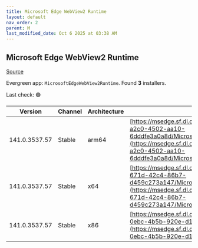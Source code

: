 ```yaml
---
title: Microsoft Edge WebView2 Runtime
layout: default
nav_order: 2
parent: M
last_modified_date: Oct 6 2025 at 03:38 AM
---
```


## Microsoft Edge WebView2 Runtime

[Source](https://developer.microsoft.com/en-us/microsoft-edge/webview2/)

Evergreen app: `MicrosoftEdgeWebView2Runtime`. Found **3** installers.

Last check: 🟢

| Version       | Channel | Architecture | URI                                                                                                                                                                                                                                                                                                                            |
| ------------- | ------- | ------------ | ------------------------------------------------------------------------------------------------------------------------------------------------------------------------------------------------------------------------------------------------------------------------------------------------------------------------------ |
| 141.0.3537.57 | Stable  | arm64        | [https://msedge.sf.dl.delivery.mp.microsoft.com/filestreamingservice/files/2ac51384-a2c0-4502-aa10-6dddfe3a0a8d/MicrosoftEdgeWebView2RuntimeInstallerARM64.exe](https://msedge.sf.dl.delivery.mp.microsoft.com/filestreamingservice/files/2ac51384-a2c0-4502-aa10-6dddfe3a0a8d/MicrosoftEdgeWebView2RuntimeInstallerARM64.exe) |
| 141.0.3537.57 | Stable  | x64          | [https://msedge.sf.dl.delivery.mp.microsoft.com/filestreamingservice/files/73ccd8fe-671d-42c4-86b7-d459c273a147/MicrosoftEdgeWebView2RuntimeInstallerX64.exe](https://msedge.sf.dl.delivery.mp.microsoft.com/filestreamingservice/files/73ccd8fe-671d-42c4-86b7-d459c273a147/MicrosoftEdgeWebView2RuntimeInstallerX64.exe)     |
| 141.0.3537.57 | Stable  | x86          | [https://msedge.sf.dl.delivery.mp.microsoft.com/filestreamingservice/files/62af7fad-0ebc-4b5b-920e-d19122cfc2bf/MicrosoftEdgeWebView2RuntimeInstallerX86.exe](https://msedge.sf.dl.delivery.mp.microsoft.com/filestreamingservice/files/62af7fad-0ebc-4b5b-920e-d19122cfc2bf/MicrosoftEdgeWebView2RuntimeInstallerX86.exe)     |
